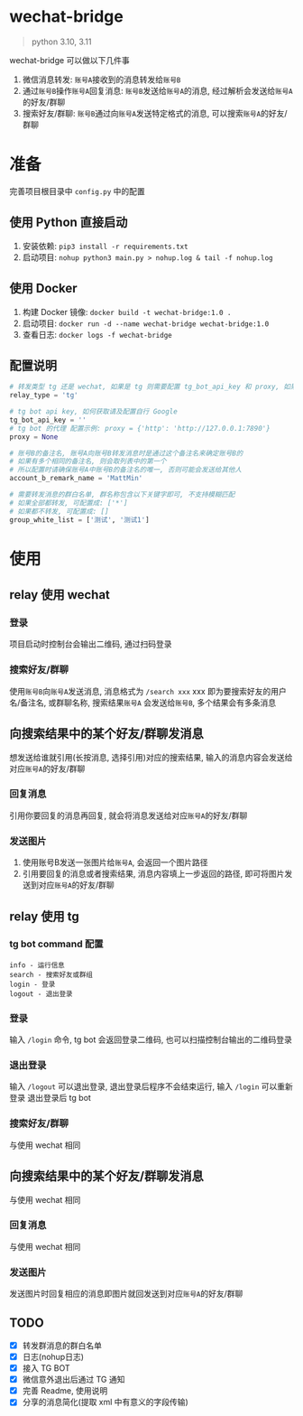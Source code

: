 # wechat-bridge

> python 3.10, 3.11

wechat-bridge 可以做以下几件事

1. 微信消息转发: `账号A`接收到的消息转发给`账号B`
2. 通过`账号B`操作`账号A`回复消息: `账号B`发送给`账号A`的消息, 经过解析会发送给`账号A`的好友/群聊
3. 搜索好友/群聊: `账号B`通过向`账号A`发送特定格式的消息, 可以搜索`账号A`的好友/群聊

# 准备

完善项目根目录中 `config.py` 中的配置

## 使用 Python 直接启动

1. 安装依赖: `pip3 install -r requirements.txt`
2. 启动项目: `nohup python3 main.py > nohup.log & tail -f nohup.log`

## 使用 Docker

1. 构建 Docker 镜像: `docker build -t wechat-bridge:1.0 .`
2. 启动项目: `docker run -d --name wechat-bridge wechat-bridge:1.0`
3. 查看日志: `docker logs -f wechat-bridge`

## 配置说明

```python
# 转发类型 tg 还是 wechat, 如果是 tg 则需要配置 tg_bot_api_key 和 proxy, 如果是 wechat 则需要配置 account_b_remark_name
relay_type = 'tg'

# tg bot api key, 如何获取请及配置自行 Google
tg_bot_api_key = ''
# tg bot 的代理 配置示例: proxy = {'http': 'http://127.0.0.1:7890'}
proxy = None

# 账号B的备注名, 账号A向账号B转发消息时是通过这个备注名来确定账号B的
# 如果有多个相同的备注名, 则会取列表中的第一个
# 所以配置时请确保账号A中账号B的备注名的唯一, 否则可能会发送给其他人
account_b_remark_name = 'MattMin'

# 需要转发消息的群白名单, 群名称包含以下关键字即可, 不支持模糊匹配
# 如果全部都转发, 可配置成: ['*']
# 如果都不转发, 可配置成: []
group_white_list = ['测试', '测试1']
```

# 使用

## relay 使用 wechat

### 登录
项目启动时控制台会输出二维码, 通过扫码登录

### 搜索好友/群聊

使用`账号B`向`账号A`发送消息, 消息格式为 `/search xxx` xxx 即为要搜索好友的用户名/备注名, 或群聊名称, 搜索结果`账号A`
会发送给`账号B`, 多个结果会有多条消息

## 向搜索结果中的某个好友/群聊发消息

想发送给谁就引用(长按消息, 选择引用)对应的搜索结果, 输入的消息内容会发送给对应`账号A`的好友/群聊

### 回复消息

引用你要回复的消息再回复, 就会将消息发送给对应`账号A`的好友/群聊

### 发送图片

1. 使用账号B发送一张图片给`账号A`, 会返回一个图片路径
2. 引用要回复的消息或者搜索结果, 消息内容填上一步返回的路径, 即可将图片发送到对应`账号A`的好友/群聊

## relay 使用 tg

### tg bot command 配置

```
info - 运行信息
search - 搜索好友或群组
login - 登录
logout - 退出登录
```

### 登录
输入 `/login` 命令, tg bot 会返回登录二维码, 也可以扫描控制台输出的二维码登录

### 退出登录
输入 `/logout` 可以退出登录, 退出登录后程序不会结束运行, 输入 `/login` 可以重新登录
退出登录后 tg bot 

### 搜索好友/群聊

与使用 wechat 相同

## 向搜索结果中的某个好友/群聊发消息

与使用 wechat 相同

### 回复消息

与使用 wechat 相同

### 发送图片

发送图片时回复相应的消息即图片就回发送到对应`账号A`的好友/群聊

## TODO

- [x] 转发群消息的群白名单
- [x] 日志(nohup日志)
- [x] 接入 TG BOT
- [x] 微信意外退出后通过 TG 通知
- [x] 完善 Readme, 使用说明
- [x] 分享的消息简化(提取 xml 中有意义的字段传输)